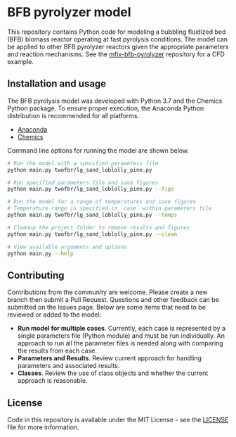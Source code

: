 # BFB pyrolyzer model

This repository contains Python code for modeling a bubbling fluidized bed (BFB) biomass reactor operating at fast pyrolysis conditions. The model can be applied to other BFB pyrolyzer reactors given the appropriate parameters and reaction mechanisms. See the [mfix-bfb-pyrolyzer](https://github.com/ccpcode/mfix-bfb-pyrolyzer) repository for a CFD example.

## Installation and usage

The BFB pyrolysis model was developed with Python 3.7 and the Chemics Python package. To ensure proper execution, the Anaconda Python distribution is recommended for all platforms.

- [Anaconda](https://www.anaconda.com/distribution/)
- [Chemics](https://chemics.github.io)

Command line options for running the model are shown below.

```bash
# Run the model with a specified parameters file
python main.py twofbr/lg_sand_loblolly_pine.py

# Run specified parameters file and save figures
python main.py twofbr/lg_sand_loblolly_pine.py --figs

# Run the model for a range of temperatures and save figures
# Temperature range is specified in `case` within parameters file
python main.py twofbr/lg_sand_loblolly_pine.py --temps

# Cleanup the project folder to remove results and figures
python main.py twofbr/lg_sand_loblolly_pine.py --clean

# View available arguments and options
python main.py --help
```

## Contributing

Contributions from the community are welcome. Please create a new branch then submit a Pull Request. Questions and other feedback can be submitted on the Issues page. Below are some items that need to be reviewed or added to the model:

- **Run model for multiple cases**. Currently, each case is represented by a single parameters file (Python module) and must be run individually. An approach to run all the parameter files is needed along with comparing the results from each case.
- **Parameters and Results**. Review current approach for handling parameters and associated results.
- **Classes**. Review the use of class objects and whether the current approach is reasonable.

## License

Code in this repository is available under the MIT License - see the [LICENSE](LICENSE) file for more information.
